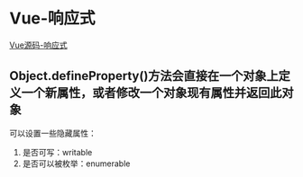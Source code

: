 # Vue-响应式

[Vue源码-响应式](https://github.com/mubaike/Vue-Xianyingshi/tree/main/CBZ_TemplateEngine)

## Object.defineProperty()方法会直接在一个对象上定义一个新属性，或者修改一个对象现有属性并返回此对象  
可以设置一些隐藏属性：
1. 是否可写：writable
2. 是否可以被枚举：enumerable
